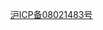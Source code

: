 <!doctype html>
<html>
<head>
  <meta charset="utf-8"/>
  <title>中国认证敏捷教练 Agile Coach</title>
  <script src="https://cdn.jsdelivr.net/npm/marked/marked.min.js"></script>
</head>
<body>
  <div id="content"></div>
  <pre id="source" style="display: none;">
# UCAC™优普丰认证敏捷教练认证 - UPerform Certified Agile Coach
<img src="https://www.uperform.cn/wp-content/uploads/2018/07/banner.jpg" style="width: 100%;">

## 愿景

跨越理论与动手之间的能力鸿沟，加速蜕变出更多导师级敏捷教练。

[优普丰敏捷学院](http://www.uperform.cn)愿意贡献出自己的经验和力量，帮助社区打造坚实>的实践者，基于国际通行认可的职业知识体系，在本土社区中培养出更多真正的敏捷教练，引发>和传播积极的蜕变，在行业和社会上产生更大的影响。提升业界对敏捷职业路径的含金量和认可>，打造国际导师级CTC/CEC/CST认证候选人的精英俱乐部。

## 独特优势
UCAC基石导师包括3位国际Scrum联盟的导师级认证者及官方评委、社区意见领袖、专业教练、企>业高管等组成，加入精英俱乐部与敏捷教练导师共同发展，可获得更多的商业教练合作机会。UCAC认证获取之旅可成为Scrum联盟最高等级CTC/CEC/CST认证候选人的推荐履历。且将来有权评选和
发展其他UCAC候选人。

![](https://www.uperform.cn/wp-content/uploads/2018/07/屏幕快照-2018-07-09-上午10.03.04.png)

## 声明
我们期望候选者和UCAC认证者能够：

* 参与贡献到敏捷社区活动
* 提高Scrum框架及敏捷其他相关和扩展内容的曝光率
* 积极与其他敏捷教练分享交流打磨
* 继续不断投入实践提升自己
* 愿意为后续候选人提供指导

## 权利

* 接受导师的培训、辅导、教练，与导师切磋，收获一场自我觉察和能力提升的旅程。
* 在将来申请CTC/CEC需要导师推荐时，可以将UCAC学习过程作为履历写入，并获得导师推* 荐信
（注意：并不能确保候选人一定能在有限时间内通过申请，且你的UCAC导师将会回避* 你的CTC评
审申请）
* 加入UCAC认证者专属精英俱乐部，参加优普丰定期举办的聚会交流活动
* 优先成为UPerform的商业合作* 教练顾问及CST助教，参与企业服务并获取报酬
* 获得UCAC颁发的电子证书，获得独特的徽章加入到你的个人材料中
* 在优普丰敏捷学院网站和[www.AgileCoach.CN](http://www.AgileCoach.CN)上及各种媒体获得
展示曝光，成为社区认可的精英
* 推荐和评审其他人成为UCAC认证（需另行申请以获取资格）


## [Scrum Alliance的CTC/CEC认证敏捷教练能力模型](https://www.scrumalliance.org/certifications/ctc-certification)

1. 引导(Facilitate)-专注和看齐。敏捷教练引导团队和利益干系人聚焦于关键对话和互相看齐>的活动，维护中立的视角，采用协作和共识策略来识别创新的机会。我们往往开一些会议，一起>讨论，其实很冗长无效的，而facilitating的技术和技巧，正是帮助我们更好地聚焦，让大家能>够达成共识的一种技术，比如说在多团队发布计划活动、敏捷回顾等活动中，就是一个发挥的好>机会。(注：Facilitating与Team Coaching有一些重叠)
2. 教育(Educate)-决策和理解。敏捷教练作为导师和领导者，通过教育和探索的方式来指导客户
的敏捷学习，因地制宜地与将敏捷性的有效运用与客户成熟度看齐。除了精益/敏捷/Scrum/XP培>训课程，还包括手把手辅导。比如某个人不会写整洁代码，如果你技术不错的话，你可以去带着>写，如果这个人沟通能力不行，你要带着他去沟通，陪着他去参加一些会议，给他反馈，让他知>道自己应该往那边去成长。
3. 平衡(Balance)-教练与顾问。教练(Coaching)与顾问(Consulting)是有区别的，敏捷教练需要
在自身的专业经验与他们的团队需求和目标之间进行平衡。比如，预设的方案 vs. 指导方案探索
，诱导性提问vs.强有力发问，标准方法vs.剪裁方法。这个过程就跟跳舞一样，是双方配合的问>题。团队进步快，教练就往后退，有时候刻意地留意、观察、反馈也是必要的。团队基础差，教>练就要多教一些。学会放手，甚至看着他们摔倒，就像教3岁小孩子练轮滑一样，不要一哭就抱，
但是也不会让小孩子受伤吃大亏，否则继续学习的热情也会被打消了。
4. 评估(Assess)-探索和指挥。敏捷教练作为团队的一面镜子，访谈、评估、反馈，帮助团队看>到表面之下，暴露挑战性的症状和隔离根本原因。
5. 催化(Catalyze)-领导力和组织。敏捷教练是团队的变革代理人。他们将整个组织级系统和指>导系统的领导者拉入伙。增强团队的现有技巧和能力。在相互的依赖之间建立连接。甚至主动引>入变化，营造包容犯错的文化，乃至打造内部创业环境也是一种催化作用。

## 前提条件

* 已经拥有Scrum Alliance的CSP认证或A-CSM认证
* 阅读过优普丰敏捷学院推荐书单上的至少10本书（包括但不限于：《硝烟中的Scrum与XP》、《
敏捷革命》、《敏捷回顾》、《Scrum敏捷项目管理》、《复杂》、《克服团队协作的五种障碍》
、《用户故事与敏捷方法》、《敏捷开发原则、模式、实践》、《驱动力》、* 《黑客与画家》>、《解析极限编程》）
* 阅读[什么是敏捷教练](http://www.jackyshen.com/2017/04/07/what-is-agile-coach/)
* 阅读[Scrum Alliance的CTC认证申请说明](https://www.scrumalliance.org/certifications/ctc-certification)
* 阅读[Scrum Alliance对Jacky的访谈实录](https://www.scrumalliance.org/certifications/ctc-certification/ctc-interviews/jacky-shen)
* 具备1年以上持续的实践经验，担任企业的内部教练、外部教练、领导者等

## 学习内容

* 通过填写申请表格，进行自我评估并制定培养计划
* 参加优普丰敏捷学院的进阶敏捷教练（A-CSM/CSP-SM）培训课程或Coaching to CSP教练辅导项
目（按次收费）
* 参加其他必要的学习项目，包括但不限于引导、专业教练等（学费自理）
* 选定导师，签署教练协议，接受长期辅导，迈向CTC之路（按次收费）
* 至少与优普丰敏捷学院三位导师（Vernon Stinebaker, Bill Li, Jacky*  Shen）中的一位Co-train过CSM课程（报名后单独预约）
* 需要提供1位实际客户和1位同事或其他导师的推荐信

## 申请方式

* 阅读愿景、声明、前提条件
* 努力满足所有前提条件
* 发送邮件到 [Service@UPerform.CN](mailto:Service@UPerform.CN) 报名，申明意图和个人承
诺，并说明前提条件的完成情况
* 全额缴纳报名费800元（概不退款）
* 填写申请表（报名后获取附件）并发送到[Service@UPerform.CN](mailto:Service@UPerform.CN)
* 等待委员会评审。接受评委的反馈和辅导，根据候选人自身情况，与导师一起制定学习计划。
* 完成学习后缴认证费 1000元/年
* 获得UCAC认证证书
* 积累UAEU学分定期刷新认证

![](https://www.uperform.cn/wp-content/uploads/2018/07/徽章1.png) ![](https://www.uperform.cn/wp-content/uploads/2018/07/logo.jpg)

## UCAC认证敏捷教练名单


### Bill Li

CST, UCAC, MBA

企业家，中国敏捷社区先驱，组织了中国第一届Scrum培训和第一届敏捷社区活动，专业教练

![](https://www.uperform.cn/wp-content/uploads/2017/06/IMG_0984-e1498182022231.jpg)


### Vernon Stinebaker

CST, UCAC, CTC, PCC, Entrepreneur

某跨国企业在华运营总监，前Scrum联盟CST讲师评委，Scrum联盟CTC教练评委，专业教练

![](https://www.uperform.cn/wp-content/uploads/2017/06/DSC_4870-1-e1498182015257.jpg)

### Jacky Shen

CST, UCAC, CTC, CPCP

资深大规模组织敏捷教练，Scrum联盟CTC教练评委，专业教练

![](https://www.uperform.cn/wp-content/uploads/2017/06/avatar2-e1498182007221.jpg)

### Lisa Guan

CSP, UCAC

大型知名外企内部资深敏捷教练、讲师、社区明星

![](https://www.uperform.cn/wp-content/uploads/2018/07/5031531102421_.pic_hd-e1531102684789.png)

### Walker Luo

CSP, UCAC, ACP, SCA

敏捷教练/教头，培训师，咨询师，应用架构设计专家，专业教练

![](https://www.uperform.cn/wp-content/uploads/2018/05/Luo-Tao-e1537254191450.png)

### Leo Wang

CSP, UCAC

敏捷教练，培训师，DevOps专家咨询师

![](https://www.uperform.cn/wp-content/uploads/2018/10/15261540613422_.pic_-e1540613751812.jpg)

### Fred Meng

CSP, UCAC

敏捷教练，培训师

![](https://www.uperform.cn/wp-content/uploads/2019/04/-2019-04-14-%E4%B8%8A%E5%8D%8810.07.26-e1555207956492.png)

### Lance Zhang

CTC, UCAC

敏捷教练，培训师,  外企500强高管

![](https://www.uperform.cn/wp-content/uploads/2019/08/Lance-Zhang-e1564721295638.jpg)

### Ella Yao

CTC, UCAC

Ella投身自己的热情于帮助建立更好，更具适应性的组织，以使企业在瞬息万变的环境中取得成功。 
她拥有多年教练组织和团队方面的经验，在敏捷转型中帮助组织和团队找到更好的工作方式，并实现其目标。 她乐于帮助和激发团队以及领导者的新的思维方式。在获得帮助他人的喜悦的同时，她自己也收获了力量与学习。
她有与不同行业，不同文化的客户合作的经验，这些多元化的经验使她在教练的方式上更具适应性和效率，并且她也在不断探索更好的方法。
她是埃里克森专业教练，目前在获得ICF专业教练认证的路上不断努力。 她喜欢画画，致力于成为一名视觉引导师。

![](https://www.uperform.cn/wp-content/uploads/2020/07/891594689126_.pic_hd-e1594699655858.jpg)

### Lucy Liu

CTC, UCAC

国际金融公司任职敏捷教练。Lucy 有着丰富的敏捷转型经验及团队管理经验，曾任Autodesk亚太区敏捷教练。Lucy在敏捷社区的发展中也做出了突出贡献，组织全国敏捷大会RSG2018， RSG2020， 上海敏捷之旅及多次meetup。今年组织了Agile Coaching Clinic周周见活动，致力于为敏捷实践者提供交流分享的平台，共享共生共成长。是Women In Agile China的发起人，网站tobeagile.cn的联合创始人。

![](https://www.uperform.cn/wp-content/uploads/2020/07/L-Lucy-e1595054341189.png)

----------------

</pre>

<a href="http://www.beian.miit.gov.cn/">沪ICP备08021483号</a>


<style type="text/css">
    body {
        margin: 5%;
    }
</style>

  <script>
    document.getElementById('content').innerHTML =
      marked(document.getElementById('source').innerHTML);
  </script>
</body>
</html>